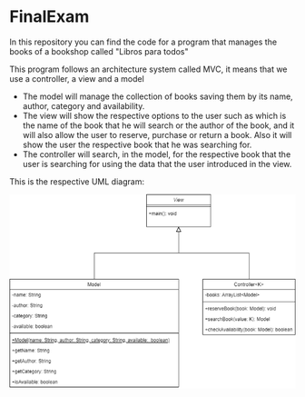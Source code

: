 # FinalExam
In this repository you can find the code for a program that manages the books of a bookshop called "Libros para todos"

This program follows an architecture system called MVC, it means that we use a controller, a view and a model
- The model will manage the collection of books saving them by its name, author, category and availability.
- The view will show the respective options to the user such as which is the name of the book that he will search or the author of the book, and it will also allow the user to reserve, purchase or return a book. Also it     will show the user the respective book that he was searching for.
- The controller will search, in the model, for the respective book that the user is searching for using the data that the user introduced in the view.

This is the respective UML diagram:

![](https://github.com/Syro23/FinalExam/blob/master/FinalExamDiagram.drawio.png)
